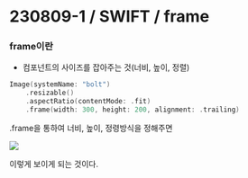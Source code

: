 # 230809-1 / SWIFT / frame

### frame이란 
- 컴포넌트의 사이즈를 잡아주는 것(너비, 높이, 정렬)

```swift
Image(systemName: "bolt")
    .resizable()
    .aspectRatio(contentMode: .fit)
    .frame(width: 300, height: 200, alignment: .trailing)
```

.frame을 통하여 너비, 높이, 정령방식을 정해주면 

<img src="/Users/mac/Desktop/TIL/사진/스크린샷 2023-08-09 오후 11.47.21.png">

이렇게 보이게 되는 것이다.
